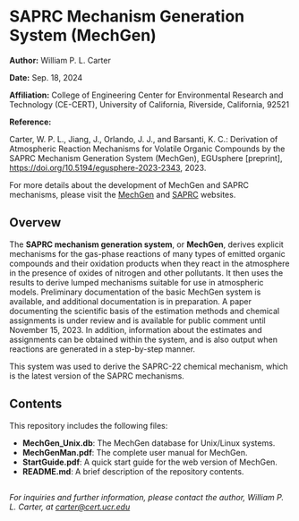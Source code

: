 # SAPRC Mechanism Generation System (MechGen)

**Author:** William P. L. Carter

**Date:** Sep. 18, 2024

**Affiliation:** College of Engineering Center for Environmental Research and Technology (CE-CERT), University of California, Riverside, California, 92521

**Reference:**

Carter, W. P. L., Jiang, J., Orlando, J. J., and Barsanti, K. C.: Derivation of Atmospheric Reaction Mechanisms for Volatile Organic Compounds by the SAPRC Mechanism Generation System (MechGen), EGUsphere [preprint], https://doi.org/10.5194/egusphere-2023-2343, 2023.

For more details about the development of MechGen and SAPRC mechanisms, please visit the [MechGen](http://mechgen.cert.ucr.edu/) and [SAPRC](https://intra.engr.ucr.edu/~carter/SAPRC/) websites.


## Overvew

The **SAPRC mechanism generation system**, or **MechGen**, derives explicit mechanisms for the gas-phase reactions of many types of emitted organic compounds and their oxidation products when they react in the atmosphere in the presence of oxides of nitrogen and other pollutants. It then uses the results to derive lumped mechanisms suitable for use in atmospheric models. Preliminary documentation of the basic MechGen system is available, and additional documentation is in preparation. A paper documenting the scientific basis of the estimation methods and chemical assignments is under review and is available for public comment until November 15, 2023. In addition, information about the estimates and assignments can be obtained within the system, and is also output when reactions are generated in a step-by-step manner.

This system was used to derive the SAPRC-22 chemical mechanism, which is the latest version of the SAPRC mechanisms.

## Contents

This repository includes the following files:

- **MechGen_Unix.db**: The MechGen database for Unix/Linux systems.
- **MechGenMan.pdf**: The complete user manual for MechGen.
- **StartGuide.pdf**: A quick start guide for the web version of MechGen.
- **README.md**: A brief description of the repository contents.

##

*For inquiries and further information, please contact the author, William P. L. Carter, at carter@cert.ucr.edu*


